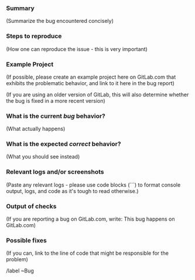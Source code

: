 <!---
Please read this!

Before opening a new issue, make sure to search for keywords in the issues
filtered by the "regression" or "bug" label:

- https://gitlab.com/dadangnh/open-music-api/-/issues?label_name%5B%5D=bug

and verify the issue you're about to submit isn't a duplicate.
--->

### Summary

(Summarize the bug encountered concisely)

### Steps to reproduce

(How one can reproduce the issue - this is very important)

### Example Project

(If possible, please create an example project here on GitLab.com that exhibits the problematic behavior, and link to it here in the bug report)

(If you are using an older version of GitLab, this will also determine whether the bug is fixed in a more recent version)

### What is the current *bug* behavior?

(What actually happens)

### What is the expected *correct* behavior?

(What you should see instead)

### Relevant logs and/or screenshots

(Paste any relevant logs - please use code blocks (```) to format console output,
logs, and code as it's tough to read otherwise.)

### Output of checks

(If you are reporting a bug on GitLab.com, write: This bug happens on GitLab.com)

### Possible fixes

(If you can, link to the line of code that might be responsible for the problem)

/label ~Bug
